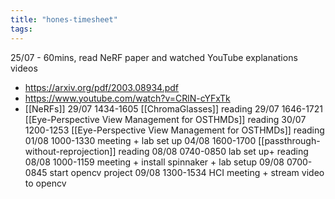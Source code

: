 ```yaml
---
title: "hones-timesheet"
tags: 
---
```


25/07 - 60mins, read NeRF paper and watched YouTube explanations videos
- https://arxiv.org/pdf/2003.08934.pdf
- https://www.youtube.com/watch?v=CRlN-cYFxTk
- [[NeRFs]]
29/07 1434-1605 [[ChromaGlasses]] reading
29/07 1646-1721 [[Eye-Perspective View Management for OSTHMDs]] reading
30/07 1200-1253 [[Eye-Perspective View Management for OSTHMDs]] reading
01/08 1000-1330 meeting + lab set up
04/08 1600-1700 [[passthrough-without-reprojection]] reading
08/08 0740-0850 lab set up+ reading
08/08 1000-1159 meeting + install spinnaker + lab setup
09/08 0700-0845 start opencv project
09/08 1300-1534  HCI meeting + stream video to opencv


